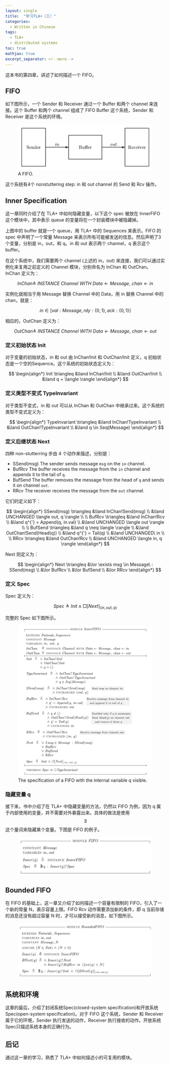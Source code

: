 ```yaml
---
layout: single
title:  "学习TLA+（三）"
categories: 
  - Written in Chinese
tags:
  - TLA+
  - distributed systems
toc: true
mathjax: true
excerpt_separator: <!--more-->
---
```


这本书的第四章，讲述了如何描述一个 FIFO。

<!--more-->

## FIFO

如下图所示，一个 Sender 和 Receiver 通过一个 Buffer 和两个 channel 来连接。这个 Buffer 和两个 channel 组成了 FIFO Buffer 这个系统，Sender 和 Receiver 是这个系统的环境。

<figure>
  <img src="/assets/images/TLA+_2_fifo.png">
<figcaption>A FIFO.</figcaption>
</figure>

这个系统有4个 nonstuttering step: in 和 out channel 的 Send 和 Rcv 操作。

## Inner Specification

这一章同时介绍了在 TLA+ 中如何隐藏变量，以下这个 spec 被放在 InnerFIFO 这个模块中，其中表示 queue 的变量将在一个封装模块中被隐藏掉。

上图中的 buffer 就是一个 queue，用 TLA+ 中的 Sequences 来表示。FIFO 的 spec 中声明了一个常量 Message 来表示所有可能被发送的信息。然后声明了3个变量，分别是 in，out，和 q。in 和 out 表示两个 channel，q 表示这个 buffer。

在这个系统中，我们需要两个 channel (上述的 in，out) 来连接，我们可以通过实例化来复用之前定义的 Channel 模块，分别命名为 InChan 和 OutChan。InChan 定义为：

$$
InChan \triangleq\ INSTANCE\ Channel\ WITH\ Data \leftarrow Message,\ chan \leftarrow in
$$

实例化就相当于用 Message 替换 Channel 中的 Data，用 in 替换 Channel 中的 chan，就是：

$$
in \in [val:Message, rdy:\{0,1\}, ack:\{0,1\}]
$$

相应的，OutChan 定义为：

$$
OutChan \triangleq\ INSTANCE\ Channel\ WITH\ Data \leftarrow Message,\ chan \leftarrow out
$$

### 定义初始状态 Init

对于变量的初始状态，in 和 out 由 InChan!Init 和 OutChan!Init 定义，q 初始状态是一个空的Sequence。这个系统的初始状态定义为：

$$
\begin{align*}
Init \triangleq &\land InChan!Init \\ &\land OutChan!Init \\ &\land q = \langle \rangle
\end{align*}
$$

### 定义类型不变式 TypeInvariant

对于类型不变式，in 和 out 可以从 InChan 和 OutChan 中继承过来。这个系统的类型不变式定义为：

$$
\begin{align*}
TypeInvariant \triangleq &\land InChan!TypeInvariant \\ &\land OutChan!TypeInvariant \\ &\land q \in Seq(Message)
\end{align*}
$$

### 定义后继状态 Next

四种 non-stutterring 步由 4 个动作来描述，分别是：

- SSend(msg) The sender sends message `msg` on the `in` channel.
- BufRcv     The buffer receives the message from the `in` channel and appends it to the tail of `q`.
- BufSend    The buffer removes the message from the head of `q` and sends it on channel `out`.
- RRcv       The receiver receives the message from the `out` channel.

它们的定义如下：

$$
\begin{align*}
SSend(msg) \triangleq &\land InChan!Send(msg) \\ &\land UNCHANGED \langle out, q \rangle \\
\\
BufRcv \triangleq &\land InChan!Rcv \\ &\land q^{'} = Append(q, in.val) \\ &\land UNCHANGED \langle out \rangle \\
\\
BufSend \triangleq &\land q \neq \langle \rangle \\ &\land OutChan!Send(Head(q)) \\ &\land q^{'} = Tail(q) \\ &\land UNCHANGED\ in \\
\\
RRcv \triangleq &\land OutChan!Rcv \\ &\land UNCHANGED \langle in, q \rangle
\end{align*}
$$

Next 则定义为：

$$
\begin{align*}
Next \triangleq &\lor \exists msg \in Message\ : SSend(msg) \\ &\lor BufRcv \\ &\lor BufSend \\ &\lor RRcv
\end{align*}
$$

### 定义 Spec

Spec 定义为：

$$
Spec \triangleq Init \land \Box{[Next]_{\langle in,out,q \rangle}}
$$

完整的 Spec 如下图所示。

<figure>
  <img src="/assets/images/TLA+_3_fifo_q_visible.png">
<figcaption>The specification of a FIFO with the internal variable q visible.</figcaption>
</figure>

### 隐藏变量 q

接下来，书中介绍了在 TLA+ 中隐藏变量的方法，仍然以 FIFO 为例，因为 q 属于内部使用的变量，并不需要对外暴露出来。具体的做法是使用 $$ \exists $$ 这个量词来隐藏某个变量。下图是 FIFO 的例子。

<figure>
  <img src="/assets/images/TLA+_3_fifo.png">
</figure>

## Bounded FIFO

在 FIFO 的基础上，这一章又介绍了如何描述一个容量有限制的 FIFO，引入了一个新的常量 N，表示容量上限。FIFO Rcv 动作需要添加新的条件，即 q 当前存储的消息还没有超过容量 N 时，才可以接受新的消息，如下图所示。

<figure>
  <img src="/assets/images/TLA+_3_bounded_fifo.png">
</figure>

## 系统和环境

这章的最后，介绍了封闭系统Spec(closed-system specification)和开放系统Spec(open-system specification)。对于 FIFO 这个系统，Sender 和 Receiver 属于它的环境，Sender 执行发送的动作，Receiver 执行接收的动作。开放系统Spec只描述系统本身的正确行为。

## 后记

通过这一章的学习，熟悉了 TLA+ 中如何描述小的可复用的模块。
